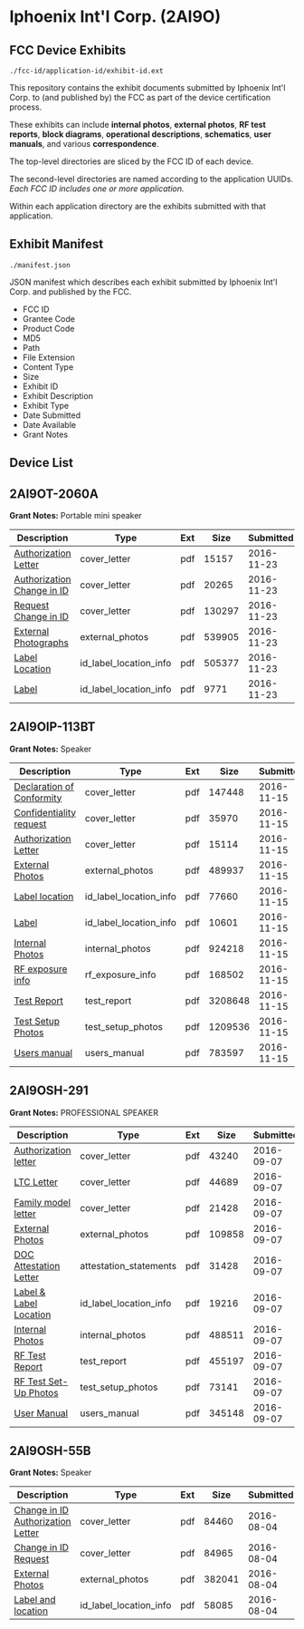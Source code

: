 # Iphoenix Int'l Corp. (2AI9O)
## FCC Device Exhibits

```
./fcc-id/application-id/exhibit-id.ext
```

This repository contains the exhibit documents submitted by Iphoenix Int'l Corp. to (and published by) the FCC as part of the device certification process.

These exhibits can include **internal photos**, **external photos**, **RF test reports**, **block diagrams**, **operational descriptions**, **schematics**, **user manuals**, and various **correspondence**.

The top-level directories are sliced by the FCC ID of each device.

The second-level directories are named according to the application UUIDs. *Each FCC ID includes one or more application.*

Within each application directory are the exhibits submitted with that application. 

## Exhibit Manifest

```
./manifest.json
```

JSON manifest which describes each exhibit submitted by Iphoenix Int'l Corp. and published by the FCC.

- FCC ID
- Grantee Code
- Product Code
- MD5
- Path
- File Extension
- Content Type
- Size
- Exhibit ID
- Exhibit Description
- Exhibit Type
- Date Submitted
- Date Available
- Grant Notes

## Device List
## 2AI9OT-2060A
**Grant Notes:** Portable mini speaker

| Description | Type | Ext | Size | Submitted | Available |
| ----------- | ---- | --- | ---- | --------- | --------- |
| [Authorization Letter](2AI9OT-2060A/f746e1e3a0dd5eb8f506917d9b7f869f/3205236.pdf) | cover_letter | pdf | 15157 | 2016-11-23 | 2016-11-23 |
| [Authorization Change in ID](2AI9OT-2060A/f746e1e3a0dd5eb8f506917d9b7f869f/3205237.pdf) | cover_letter | pdf | 20265 | 2016-11-23 | 2016-11-23 |
| [Request Change in ID](2AI9OT-2060A/f746e1e3a0dd5eb8f506917d9b7f869f/3205238.pdf) | cover_letter | pdf | 130297 | 2016-11-23 | 2016-11-23 |
| [External Photographs](2AI9OT-2060A/f746e1e3a0dd5eb8f506917d9b7f869f/3192843.pdf) | external_photos | pdf | 539905 | 2016-11-23 | 2016-11-23 |
| [Label Location](2AI9OT-2060A/f746e1e3a0dd5eb8f506917d9b7f869f/3192851.pdf) | id_label_location_info | pdf | 505377 | 2016-11-23 | 2016-11-23 |
| [Label](2AI9OT-2060A/f746e1e3a0dd5eb8f506917d9b7f869f/3205240.pdf) | id_label_location_info | pdf | 9771 | 2016-11-23 | 2016-11-23 |
## 2AI9OIP-113BT
**Grant Notes:** Speaker

| Description | Type | Ext | Size | Submitted | Available |
| ----------- | ---- | --- | ---- | --------- | --------- |
| [Declaration of Conformity](2AI9OIP-113BT/ad8bdcc02677c7824ac0a8daf7acbedd/3196833.pdf) | cover_letter | pdf | 147448 | 2016-11-15 | 2016-11-15 |
| [Confidentiality request](2AI9OIP-113BT/ad8bdcc02677c7824ac0a8daf7acbedd/3196835.pdf) | cover_letter | pdf | 35970 | 2016-11-15 | 2016-11-15 |
| [Authorization Letter](2AI9OIP-113BT/ad8bdcc02677c7824ac0a8daf7acbedd/3196836.pdf) | cover_letter | pdf | 15114 | 2016-11-15 | 2016-11-15 |
| [External Photos](2AI9OIP-113BT/ad8bdcc02677c7824ac0a8daf7acbedd/3196823.pdf) | external_photos | pdf | 489937 | 2016-11-15 | 2016-11-15 |
| [Label location](2AI9OIP-113BT/ad8bdcc02677c7824ac0a8daf7acbedd/3196839.pdf) | id_label_location_info | pdf | 77660 | 2016-11-15 | 2016-11-15 |
| [Label](2AI9OIP-113BT/ad8bdcc02677c7824ac0a8daf7acbedd/3196840.pdf) | id_label_location_info | pdf | 10601 | 2016-11-15 | 2016-11-15 |
| [Internal Photos](2AI9OIP-113BT/ad8bdcc02677c7824ac0a8daf7acbedd/3196827.pdf) | internal_photos | pdf | 924218 | 2016-11-15 | 2016-11-15 |
| [RF exposure info](2AI9OIP-113BT/ad8bdcc02677c7824ac0a8daf7acbedd/3196843.pdf) | rf_exposure_info | pdf | 168502 | 2016-11-15 | 2016-11-15 |
| [Test Report](2AI9OIP-113BT/ad8bdcc02677c7824ac0a8daf7acbedd/3196837.pdf) | test_report | pdf | 3208648 | 2016-11-15 | 2016-11-15 |
| [Test Setup Photos](2AI9OIP-113BT/ad8bdcc02677c7824ac0a8daf7acbedd/3196828.pdf) | test_setup_photos | pdf | 1209536 | 2016-11-15 | 2016-11-15 |
| [Users manual](2AI9OIP-113BT/ad8bdcc02677c7824ac0a8daf7acbedd/3196829.pdf) | users_manual | pdf | 783597 | 2016-11-15 | 2016-11-15 |
## 2AI9OSH-291
**Grant Notes:** PROFESSIONAL SPEAKER

| Description | Type | Ext | Size | Submitted | Available |
| ----------- | ---- | --- | ---- | --------- | --------- |
| [Authorization letter](2AI9OSH-291/578ef1c8059f369582132bc91e714118/3126516.pdf) | cover_letter | pdf | 43240 | 2016-09-07 | 2016-09-08 |
| [LTC Letter](2AI9OSH-291/578ef1c8059f369582132bc91e714118/3126517.pdf) | cover_letter | pdf | 44689 | 2016-09-07 | 2016-09-08 |
| [Family model letter](2AI9OSH-291/578ef1c8059f369582132bc91e714118/3126518.pdf) | cover_letter | pdf | 21428 | 2016-09-07 | 2016-09-08 |
| [External Photos](2AI9OSH-291/578ef1c8059f369582132bc91e714118/3126519.pdf) | external_photos | pdf | 109858 | 2016-09-07 | 2016-09-08 |
| [DOC Attestation Letter](2AI9OSH-291/578ef1c8059f369582132bc91e714118/3126514.pdf) | attestation_statements | pdf | 31428 | 2016-09-07 | 2016-09-08 |
| [Label & Label Location](2AI9OSH-291/578ef1c8059f369582132bc91e714118/3126520.pdf) | id_label_location_info | pdf | 19216 | 2016-09-07 | 2016-09-08 |
| [Internal Photos](2AI9OSH-291/578ef1c8059f369582132bc91e714118/3126521.pdf) | internal_photos | pdf | 488511 | 2016-09-07 | 2016-09-08 |
| [RF Test Report](2AI9OSH-291/578ef1c8059f369582132bc91e714118/3126524.pdf) | test_report | pdf | 455197 | 2016-09-07 | 2016-09-08 |
| [RF Test Set-Up Photos](2AI9OSH-291/578ef1c8059f369582132bc91e714118/3126525.pdf) | test_setup_photos | pdf | 73141 | 2016-09-07 | 2016-09-08 |
| [User Manual](2AI9OSH-291/578ef1c8059f369582132bc91e714118/3126526.pdf) | users_manual | pdf | 345148 | 2016-09-07 | 2016-09-08 |
## 2AI9OSH-55B
**Grant Notes:** Speaker

| Description | Type | Ext | Size | Submitted | Available |
| ----------- | ---- | --- | ---- | --------- | --------- |
| [Change in ID Authorization Letter](2AI9OSH-55B/41e126d77489103d1a5531717e31a58a/3087821.pdf) | cover_letter | pdf | 84460 | 2016-08-04 | 2016-08-04 |
| [Change in ID Request](2AI9OSH-55B/41e126d77489103d1a5531717e31a58a/3087822.pdf) | cover_letter | pdf | 84965 | 2016-08-04 | 2016-08-04 |
| [External Photos](2AI9OSH-55B/41e126d77489103d1a5531717e31a58a/3087819.pdf) | external_photos | pdf | 382041 | 2016-08-04 | 2016-08-04 |
| [Label and location](2AI9OSH-55B/41e126d77489103d1a5531717e31a58a/3087820.pdf) | id_label_location_info | pdf | 58085 | 2016-08-04 | 2016-08-04 |
